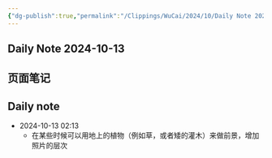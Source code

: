 ```yaml
---
{"dg-publish":true,"permalink":"/Clippings/WuCai/2024/10/Daily Note 2024-10-13-20241013/"}
---
```



## Daily Note 2024-10-13 

## 页面笔记


## Daily note
- 2024-10-13 02:13
	- 在某些时候可以用地上的植物（例如草，或者矮的灌木）来做前景，增加照片的层次  

